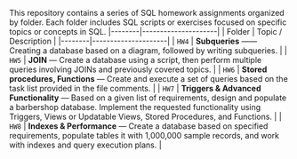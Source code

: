 This repository contains a series of SQL homework assignments organized by folder. Each folder includes SQL scripts or exercises focused on specific topics or concepts in SQL.
|--------|---------------------|
| Folder | Topic / Description |
|--------|---------------------|
| `HW4`  | **Subqueries** —— Creating a database based on a diagram, followed by writing subqueries. |
| `HW5`  | **JOIN** — Create a database using a script, then perform multiple queries involving JOINs and previously covered topics. |
| `HW6`  | **Stored procedures, Functions** — Create and execute a set of queries based on the task list provided in the file comments. |
| `HW7`  | **Triggers & Advanced Functionality** — Based on a given list of requirements, design and populate a barbershop database. Implement the requested functionality using Triggers, Views or Updatable Views, Stored Procedures, and Functions. |
| `HW8`  | **Indexes & Performance** — Create a database based on specified requirements, populate tables it with 1,000,000 sample records, and work with indexes and query execution plans. |


